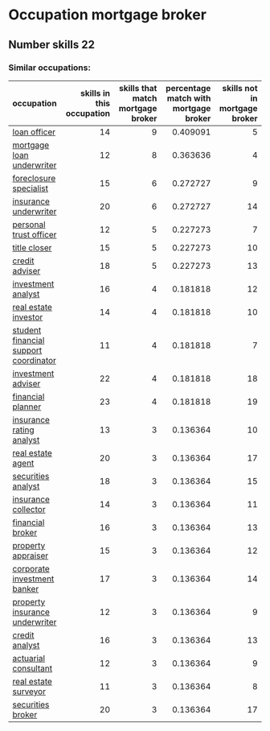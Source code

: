 # Occupation mortgage broker
## Number skills 22
### Similar occupations:
| occupation                                                                        |   skills in this occupation |   skills that match mortgage broker |   percentage match with mortgage broker |   skills not in mortgage broker |
|:----------------------------------------------------------------------------------|----------------------------:|------------------------------------:|----------------------------------------:|--------------------------------:|
| [loan officer](loan_officer.md)                                                   |                          14 |                                   9 |                                0.409091 |                               5 |
| [mortgage loan underwriter](mortgage_loan_underwriter.md)                         |                          12 |                                   8 |                                0.363636 |                               4 |
| [foreclosure specialist](foreclosure_specialist.md)                               |                          15 |                                   6 |                                0.272727 |                               9 |
| [insurance underwriter](insurance_underwriter.md)                                 |                          20 |                                   6 |                                0.272727 |                              14 |
| [personal trust officer](personal_trust_officer.md)                               |                          12 |                                   5 |                                0.227273 |                               7 |
| [title closer](title_closer.md)                                                   |                          15 |                                   5 |                                0.227273 |                              10 |
| [credit adviser](credit_adviser.md)                                               |                          18 |                                   5 |                                0.227273 |                              13 |
| [investment analyst](investment_analyst.md)                                       |                          16 |                                   4 |                                0.181818 |                              12 |
| [real estate investor](real_estate_investor.md)                                   |                          14 |                                   4 |                                0.181818 |                              10 |
| [student financial support coordinator](student_financial_support_coordinator.md) |                          11 |                                   4 |                                0.181818 |                               7 |
| [investment adviser](investment_adviser.md)                                       |                          22 |                                   4 |                                0.181818 |                              18 |
| [financial planner](financial_planner.md)                                         |                          23 |                                   4 |                                0.181818 |                              19 |
| [insurance rating analyst](insurance_rating_analyst.md)                           |                          13 |                                   3 |                                0.136364 |                              10 |
| [real estate agent](real_estate_agent.md)                                         |                          20 |                                   3 |                                0.136364 |                              17 |
| [securities analyst](securities_analyst.md)                                       |                          18 |                                   3 |                                0.136364 |                              15 |
| [insurance collector](insurance_collector.md)                                     |                          14 |                                   3 |                                0.136364 |                              11 |
| [financial broker](financial_broker.md)                                           |                          16 |                                   3 |                                0.136364 |                              13 |
| [property appraiser](property_appraiser.md)                                       |                          15 |                                   3 |                                0.136364 |                              12 |
| [corporate investment banker](corporate_investment_banker.md)                     |                          17 |                                   3 |                                0.136364 |                              14 |
| [property insurance underwriter](property_insurance_underwriter.md)               |                          12 |                                   3 |                                0.136364 |                               9 |
| [credit analyst](credit_analyst.md)                                               |                          16 |                                   3 |                                0.136364 |                              13 |
| [actuarial consultant](actuarial_consultant.md)                                   |                          12 |                                   3 |                                0.136364 |                               9 |
| [real estate surveyor](real_estate_surveyor.md)                                   |                          11 |                                   3 |                                0.136364 |                               8 |
| [securities broker](securities_broker.md)                                         |                          20 |                                   3 |                                0.136364 |                              17 |
